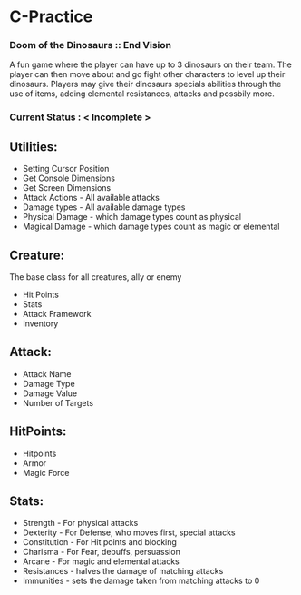 # C-Practice

### Doom of the Dinosaurs :: End Vision
A fun game where the player can have up to 3 dinosaurs on their team. The player can then move about and go fight other characters to level up their dinosaurs.
Players may give their dinosaurs specials abilities through the use of items, adding elemental resistances, attacks and possbily more.

### Current Status : < Incomplete >

## Utilities:
- Setting Cursor Position
- Get Console Dimensions
- Get Screen Dimensions
- Attack Actions - All available attacks
- Damage types - All available damage types
- Physical Damage - which damage types count as physical
- Magical Damage - which damage types count as magic or elemental

## Creature:
The base class for all creatures, ally or enemy
- Hit Points
- Stats
- Attack Framework
- Inventory

## Attack:
- Attack Name
- Damage Type
- Damage Value
- Number of Targets

## HitPoints:
- Hitpoints
- Armor
- Magic Force

## Stats:
- Strength - For physical attacks
- Dexterity - For Defense, who moves first, special attacks
- Constitution - For Hit points and blocking
- Charisma - For Fear, debuffs, persuassion
- Arcane - For magic and elemental attacks
- Resistances - halves the damage of matching attacks
- Immunities - sets the damage taken from matching attacks to 0
